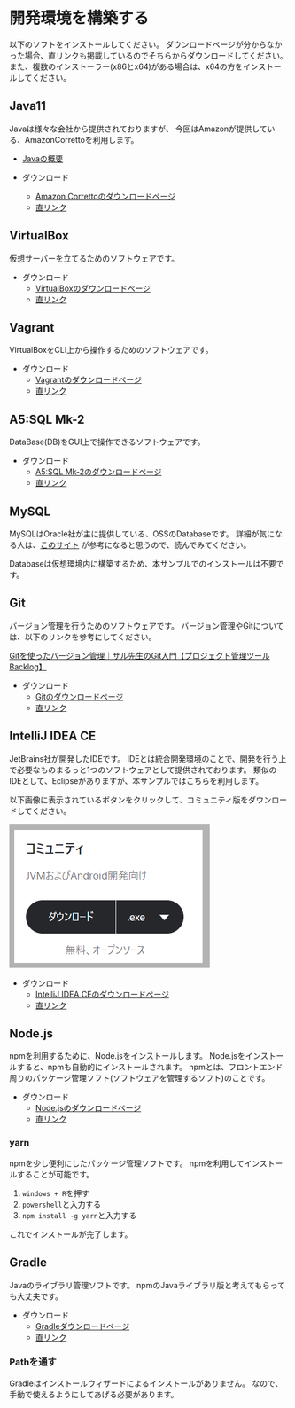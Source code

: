 # 開発環境を構築する

以下のソフトをインストールしてください。
ダウンロードページが分からなかった場合、直リンクも掲載しているのでそちらからダウンロードしてください。
また、複数のインストーラー(x86とx64)がある場合は、x64の方をインストールしてください。

## Java11

Javaは様々な会社から提供されておりますが、
今回はAmazonが提供している、AmazonCorrettoを利用します。

- [Javaの概要](http://www.tohoho-web.com/java/about.htm)

- ダウンロード
  - [Amazon Correttoのダウンロードページ](https://aws.amazon.com/jp/corretto/)
  - [直リンク](https://corretto.aws/downloads/latest/amazon-corretto-11-x64-windows-jdk.msi)

## VirtualBox

仮想サーバーを立てるためのソフトウェアです。

- ダウンロード
  - [VirtualBoxのダウンロードページ](https://www.virtualbox.org/wiki/Downloads)
  - [直リンク](https://download.virtualbox.org/virtualbox/6.1.10/VirtualBox-6.1.10-138449-Win.exe)

## Vagrant

VirtualBoxをCLI上から操作するためのソフトウェアです。

- ダウンロード
  - [Vagrantのダウンロードページ](https://www.vagrantup.com/downloads.html)
  - [直リンク](https://releases.hashicorp.com/vagrant/2.2.9/vagrant_2.2.9_x86_64.msi)

## A5:SQL Mk-2

DataBase(DB)をGUI上で操作できるソフトウェアです。

- ダウンロード
  - [A5:SQL Mk-2のダウンロードページ](https://a5m2.mmatsubara.com/)
  - [直リンク](https://ftp.vector.co.jp/72/92/2526/a5m2_2.15.0_x64.zip)

## MySQL

MySQLはOracle社が主に提供している、OSSのDatabaseです。
詳細が気になる人は、[このサイト](https://www.publickey1.jp/blog/10/mysql_2.html#:~:text=MySQL%E3%81%AF%E3%81%99%E3%81%A7%E3%81%AB%E5%A4%A7%E3%81%8D%E3%81%8F2,MariaDB%E3%80%8D%E3%81%AE%E9%96%8B%E7%99%BA%E3%82%92%E9%96%8B%E5%A7%8B%E3%80%82)
が参考になると思うので、読んでみてください。

Databaseは仮想環境内に構築するため、本サンプルでのインストールは不要です。

## Git

バージョン管理を行うためのソフトウェアです。
バージョン管理やGitについては、以下のリンクを参考にしてください。

[Gitを使ったバージョン管理｜サル先生のGit入門【プロジェクト管理ツールBacklog】](https://backlog.com/ja/git-tutorial/intro/01/)

- ダウンロード
  - [Gitのダウンロードページ](https://git-scm.com/)
  - [直リンク](https://git-scm.com/download/win)

## IntelliJ IDEA CE

JetBrains社が開発したIDEです。
IDEとは統合開発環境のことで、開発を行う上で必要なものまるっと1つのソフトウェアとして提供されております。
類似のIDEとして、Eclipseがありますが、本サンプルではこちらを利用します。

以下画像に表示されているボタンをクリックして、コミュニティ版をダウンロードしてください。

![intellij](img/confirmation/intellij1.png)

- ダウンロード
  - [IntelliJ IDEA CEのダウンロードページ](https://www.jetbrains.com/ja-jp/idea/download/#section=windows)
  - [直リンク](https://www.jetbrains.com/ja-jp/idea/download/download-thanks.html?platform=windows&code=IIC)


## Node.js

npmを利用するために、Node.jsをインストールします。
Node.jsをインストールすると、npmも自動的にインストールされます。
npmとは、フロントエンド周りのパッケージ管理ソフト(ソフトウェアを管理するソフト)のことです。

- ダウンロード
  - [Node.jsのダウンロードページ](https://nodejs.org/ja/download/)
  - [直リンク](https://nodejs.org/dist/v12.18.1/node-v12.18.1-x64.msi)

### yarn

npmを少し便利にしたパッケージ管理ソフトです。
npmを利用してインストールすることが可能です。

1. `windows + R`を押す
2. `powershell`と入力する
3. `npm install -g yarn`と入力する

これでインストールが完了します。

## Gradle

Javaのライブラリ管理ソフトです。
npmのJavaライブラリ版と考えてもらっても大丈夫です。

- ダウンロード
  - [Gradleダウンロードページ](https://gradle.org/releases/)
  - [直リンク](https://gradle.org/next-steps/?version=6.5&format=all)

### Pathを通す

Gradleはインストールウィザードによるインストールがありません。
なので、手動で使えるようにしてあげる必要があります。
